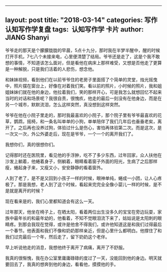 
---
layout: post
title:  "2018-03-14"
categories: 写作 认知写作学复盘 
tags:  认知写作学 卡片
author: JIANG Shanyi
---

爷爷走的那天是个朦朦胧胧的早晨，5点十九分，那时我在半梦半醒中，醒的时候打开手机，7七八个未接来电，心里便清楚了结局。爷爷还是走了，这是个我不敢想的事情，不知道该怎么面对，但是看他在病床上那样难受，又想是否他走了更算是一种解脱，只是我们活着的人悲伤，想念他。

和妹妹视频，看到他们在以前爷爷住的老房子里面搭了个简单的灵堂，烛光摇曳中，照片摆在窗台上，好像在对着我们笑。看以前的照片，小时候的照片，我和姐姐妹妹们就在他的身边，他拉着我们，笑的那样开心，可是我怎么就想回忆不起来当时的对话和场景呢？我很自责，很愧疚，他走的最后一刻没有在他身边，而是在另一个城市，默默流泪，怎么这样突然，真没想到这样突然。

爷爷在他在小院子里走的，那时我最喜欢的小院子，那个院子里有爷爷最喜欢的花草，鹦鹉，摇椅，和一条名叫单单的小狗，单单陪伴了我们几年后也垂垂老矣，离开了。之后再也没养过狗，体验过什么是伤心，害怕再体验第二次。而是这次，是一次又一次，外公外婆走后，现在是爷爷，一个一个的离开我们了。

我想你们，真的很想你们。

记得那时还在医院里，看见他的手浮肿，吃不了多少东西，过年回家，众人扶他在沙发上躺着，他蜷着身子，侧躺着，眼睛看着窗子外面的阳光，生病了之后那样瘦，蜷起身子来，又瘦又小，安安静静的看着窗外。

人到了老了，是不是又回到小孩子一样的时候，眼神单纯，蜷成一小团，让人心疼极了。那是我想，老人到了这个时候，看起来完完全全像小婴儿一样的时候，是不是就是离开的时候？

现在看来是的，我们心里都知道会有这么一天。

过年那天，他坐在椅子上，在晒太阳，看着两位出生没多久的宝宝在旁边玩耍，家族中最年长的和最年幼的，他看着，不知不觉眼泪流下来了，姑姑说是太阳刺的眼睛疼。到那会我现在觉得，或许是他舍不得我们，或许他知道这是和我们过得最后一个春节。他表面和我们不像和奶奶那样亲近，但是心里什么都明白。他撑住了和我们过完最后一个年，然后走了，留下奶奶这个老伴。

早上听说他走的消息，我想他终于离开了病痛，离开了不舒服。

我真的很惭愧，我在办公室里庸庸碌碌的度过了一天，没能回到他的身边。明天就要回去了，我真的想奔到他的身边，看看他，摸摸他的手。
